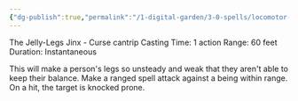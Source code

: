 ```yaml
---
{"dg-publish":true,"permalink":"/1-digital-garden/3-0-spells/locomotor-wibbly/"}
---
```


The Jelly-Legs Jinx - Curse cantrip 
Casting Time: 1 action 
Range: 60 feet 
Duration: Instantaneous 

This will make a person's legs so unsteady and weak that they aren't able to keep their balance. Make a ranged spell attack against a being within range. On a hit, the target is knocked prone.